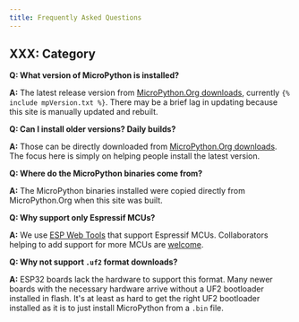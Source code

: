 ```yaml
---
title: Frequently Asked Questions
---
```

## XXX: Category

**Q: What version of MicroPython is installed?**

**A:** The latest release version from [MicroPython.Org downloads](https://micropython.org/download/),
currently `{% include mpVersion.txt %}`.
There may be a brief lag in updating because this site is manually updated and rebuilt.

**Q: Can I install older versions? Daily builds?**

**A:** Those can be directly downloaded from [MicroPython.Org downloads](https://micropython.org/download/).
The focus here is simply on helping people install the latest version.

**Q: Where do the MicroPython binaries come from?**

**A:** The MicroPython binaries installed were copied directly from MicroPython.Org when this site was built.

**Q: Why support only Espressif MCUs?**

**A:** We use [ESP Web Tools](https://esphome.github.io/esp-web-tools/) that
support Espressif MCUs.
Collaborators helping to add support for more MCUs
are [welcome](https://github.com/MPEasy-Org/MPEasy.github.io/discussions/).

**Q: Why not support `.uf2` format downloads?**

**A:** ESP32 boards lack the hardware to support this format.
Many newer boards with the necessary hardware arrive
without a UF2 bootloader installed in flash.
It's at least as hard to get the right UF2 bootloader installed
as it is to just install MicroPython from a `.bin` file.

